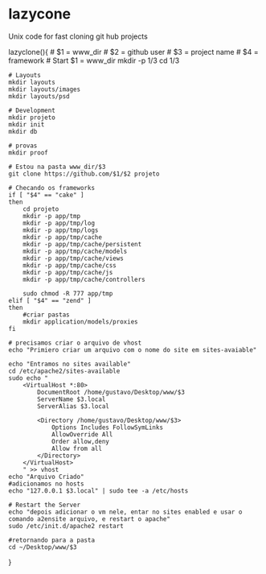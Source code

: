 lazycone
========

Unix code for fast cloning git hub projects

lazyclone(){
    # $1 = www_dir
    # $2 = github user
    # $3 = project name
    # $4 = framework
    # Start $1 = www_dir
	mkdir -p $1/$3
	cd $1/$3

	# Layouts
	mkdir layouts
	mkdir layouts/images
	mkdir layouts/psd

	# Development
	mkdir projeto
	mkdir init
	mkdir db

	# provas 
	mkdir proof
	
	# Estou na pasta www_dir/$3
	git clone https://github.com/$1/$2 projeto
	
	# Checando os frameworks
	if [ "$4" == "cake" ]
	then
		cd projeto
		mkdir -p app/tmp
		mkdir -p app/tmp/log
		mkdir -p app/tmp/logs
		mkdir -p app/tmp/cache
		mkdir -p app/tmp/cache/persistent
		mkdir -p app/tmp/cache/models
		mkdir -p app/tmp/cache/views
		mkdir -p app/tmp/cache/css
		mkdir -p app/tmp/cache/js
		mkdir -p app/tmp/cache/controllers
		
		sudo chmod -R 777 app/tmp
	elif [ "$4" == "zend" ]
	then
		#criar pastas
		mkdir application/models/proxies
	fi

	# precisamos criar o arquivo de vhost
	echo "Primiero criar um arquivo com o nome do site em sites-avaiable"
    
    echo "Entramos no sites available"
    cd /etc/apache2/sites-available
	sudo echo "
		<VirtualHost *:80>
			DocumentRoot /home/gustavo/Desktop/www/$3
			ServerName $3.local
			ServerAlias $3.local
	
			<Directory /home/gustavo/Desktop/www/$3>
				Options Includes FollowSymLinks
				AllowOverride All
				Order allow,deny
				Allow from all
			</Directory>
		</VirtualHost>
		" >> vhost
    echo "Arquivo Criado"
    #adicionamos no hosts
    echo "127.0.0.1 $3.local" | sudo tee -a /etc/hosts
    
    # Restart the Server
	echo "depois adicionar o vm nele, entar no sites enabled e usar o comando a2ensite arquivo, e restart o apache"
    sudo /etc/init.d/apache2 restart
    
    #retornando para a pasta
    cd ~/Desktop/www/$3
}
